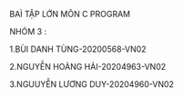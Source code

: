 BAÌ TẬP LỚN MÔN C PROGRAM

NHÓM 3 : 

1.BÙI DANH TÙNG-20200568-VN02

2.NGUYỄN HOÀNG HẢI-20204963-VN02

3.NGUUYỄN LƯƠNG DUY-20204960-VN02
